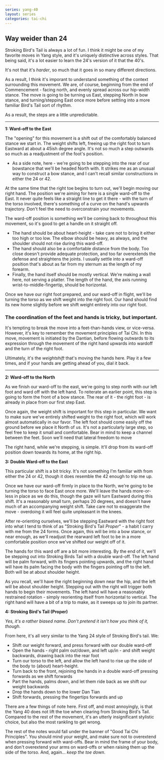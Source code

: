 ```yaml
---
series: yang-40
layout: series
categories: tai-chi
---
```


## Way weider than 24

Stroking Bird's Tail is always a lot of fun. I think it might be one of my favorite moves in Yang style, and it's uniquely distinctive across styles. That being said, it's a lot easier to learn the 24's version of it that the 40's. 

It's not that it's _harder_, so much that it goes in so many different directions.

As a result, I think it's imporant to understand something of the context surrounding this movement. We are, of course, beginning from the end of Commencement - facing north, and evenly spread across our hip-width stance. The move is going to be turning us East, stepping North in bow stance, and turning/stepping East once more before settling into a more familiar Bird's Tail sort of rhythm.

As a result, the steps are a little unpredictable.

<hr>

**1: Ward-off to the East**

The "opening" for this movement is a shift out of the comfortably balanced stance we start in. The weight shifts left, freeing up the right foot to turn Eastward at about a 45ish degree angle. It's not so much a step outwards so much as a readjustment of the foot's position.

- As a side note, here - we're going to be stepping into the rear of our bowstance that we'll be headed North with. It strikes me as an unusual way to construct a bow stance, and I can't recall similar constructions in either the 24 or 42.  

At the same time that the right toe begins to turn out, we'll begin moving our right hand. The position we're aiming for here is a single ward-off to the East. It never quite feels like a straight line to get it there - with the turn of the torso involved, there's something of a curve on the hand's upwards trajectory. Don't feel the need to overconstrain your movements.

The ward-off position is something we'll be coming back to throughout this movement, so it's good to get a handle on it straight off. 
- The hand should be about heart-height - take care not to bring it either too high or too low. The elbow should be heavy, as always, and the shoulder should not rise during this ward-off.
- The hand should also be a comfortable distance from the body. Too close doesn't provide adequate protection, and too far overextends the defense and straightens the joints. I usually settle into a ward-off position that's about as far from my sternum as the length of my forearm.
- Finally, the hand itself should be mostly vertical. We're making a wall here, not serving a platter. The length of the hand, the axis running wrist-to-middle-fingertip, should be horizontal.

Once we have our right foot prepared, and our ward-off in flight, we'll be turning the torso as we shift weight into the right foot. Our hand should find its new home slightly before we shift weight entirely into our right foot.

### The coordination of the feet and hands is tricky, but important.

It's tempting to break the move into a feet-than-hands view, or vice-versa. However, it's key to remember the movement principles of Tai Chi.  In this move, movement is initiated by the Dantian, before flowing outwards to its expression through the movement of the right hand upwards into wardoff and the turn of the right foot.

Ultimately, it's the _weightshift_ that's moving the hands here. Play it a few times, and if your hands are getting ahead of you, dial it back.

<hr>

**2: Ward-off to the North** 

As we finish our ward-off to the east, we're going to step north with our left foot and ward off with the left hand. To reiterate an earlier point, this step is going to form the front of a bow stance. The rear of it - the right foot - is already in place from our first step East. 

Once again, the weight shift is important for this step in particular. We want to make sure we've entirely shifted weight to the right foot, which will work almost automatically in our favor. The left foot should come easily off the ground before we place it North of us. It's not a particularly large step, so feel free to keep it small and comfortable. Bear in mind to keep a channel between the feet. Soon we'll need that lateral freedom to move

The right hand, while we're stepping, is simple. It'll drop from its ward-off position down towards its home, at the right hip.

**3: Double Ward-off to the East**

This particular shift is a bit tricky. It's not something I'm familiar with from either the 24 or 42, though it does resemble the 42 enough to trip me up.

Once we have our ward-off firmly in place to the North, we're going to be turning the torso to face East once more. We'll leave the hands more-or-less in place as we do this, though the gaze will turn Eastward during this shift. It's a reasonably small turn, perhaps 20 degrees, and doesn't have much of an accompanying weight shift. Take care not to exaggerate the move - overdoing it will feel quite unpleasant in the knees.

After re-orienting ourselves, we'll be stepping Eastward with the right foot into what I tend to think of as "Stroking Bird's Tail _Proper_" - a habit I carry with me from the 24 forms. Once again, this will be into a bow stance, or near enough, as we'll readjust the rearward left foot to be in a more comfortable position once we've shifted our weight off of it.

The hands for this ward off are a bit more interesting. By the end of it, we'll be stepping out into Stroking Birds Tail with a double ward-off. The left hand will be palm forward, with its fingers pointing upwards, and the right hand will have its palm facing the body with the fingers pointing off to the left. Both will be at about shoulder height.

As you recall, we'll have the right beginning down near the hip, and the left will be about shoulder height. Stepping out with the right will trigger both hands to begin their movements. The left hand will have a reasonably restrained rotation - simply reorienting itself from horizontal to vertical. The right hand will have a bit of a trip to make, as it sweeps up to join its partner.

**4: Stroking Bird's Tail (Proper)**

_Yes, it's a rather biased name. Don't pretend it isn't how you think of it, though._

From here, it's all very similar to the Yang 24 style of Stroking Bird's tail. We:

- Shift our weight forward, and press forward with our double ward-off
- Open the hands - right palm out/down, and left up/in - and shift weight backwards, drawing back into the rear foot
- Turn our torso to the left, and allow the left hand to rise up the side of the body to (about) heart-height.
- Turn back to the front, rejoining the hands in a double ward-off pressing forwards as we shift forwards
- Part the hands, palms down, and let them ride back as we shift our weight backwards
- Drop the hands down to the lower Dan Tian
- Shift forwards, pressing the fingertips forwards and up

There are a few things of note here. First off, and most annoyingly, is that the Yang 40 does not lift the toe when clearing from Stroking Bird's Tail. Compared to the rest of the movement, it's an utterly insignificant stylistic choice, but also the most rankling to get wrong.

The rest of the notes would fall under the banner of "Good Tai Chi Principles". You should mind your weight, and make sure not to overextend when pressing forward with ward-offs. Bear in mind the frame of your body, and don't overextend your arms on ward-offs or when raising them up the side of the torso. And, again... _keep the toe down_.